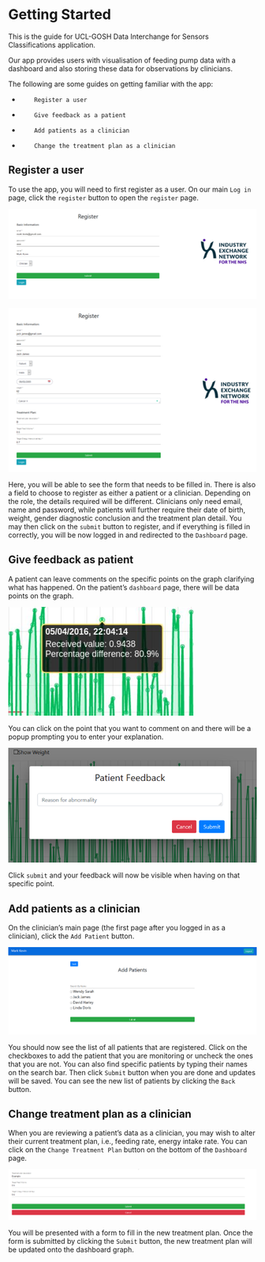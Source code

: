 # Getting Started

This is the guide for UCL-GOSH Data Interchange for Sensors Classifications application. 

Our app provides users with visualisation of feeding pump data with a dashboard and also storing these data for observations by clinicians. 

The following are some guides on getting familiar with the app: 

-         Register a user 

-         Give feedback as a patient 

-         Add patients as a clinician 

-         Change the treatment plan as a clinician 

## Register a user 

To use the app, you will need to first register as a user. On our main `Log in` page, click the `register` button to open the `register` page. 

![Clinicians Register](img/clinicians/register.png)

![Patients register](img/patients/register.png)

Here, you will be able to see the form that needs to be filled in. There is also a field to choose to register as either a patient or a clinician. Depending on the role, the details required will be different. Clinicians only need email, name and password, while patients will further require their date of birth, weight, gender diagnostic conclusion and the treatment plan detail. You may then click on the `submit` button to register, and if everything is filled in correctly, you will be now logged in and redirected to the `Dashboard` page. 



## Give feedback as patient 

A patient can leave comments on the specific points on the graph clarifying what has happened. On the patient’s `dashboard` page, there will be data points on the graph. 

![Clinicians Patient Dashboard Hover](img/clinicians/hover.png)

You can click on the point that you want to comment on and there will be a popup prompting you to enter your explanation. 

![Clinicians Patient Dashboard Patient Feedback](img/clinicians/feedback.png)

Click `submit` and your feedback will now be visible when having on that specific point. 

 

## Add patients as a clinician 

On the clinician’s main page (the first page after you logged in as a clinician), click the `Add Patient` button. 

![Clinicians Add Patients](img/clinicians/add_patients.png)

You should now see the list of all patients that are registered. Click on the checkboxes to add the patient that you are monitoring or uncheck the ones that you are not. You can also find specific patients by typing their names on the search bar. Then click `Submit` button when you are done and updates will be saved. You can see the new list of patients by clicking the `Back` button. 

 

## Change treatment plan as a clinician 

When you are reviewing a patient’s data as a clinician, you may wish to alter their current treatment plan, i.e., feeding rate, energy intake rate. You can click on the `Change Treatment Plan` button on the bottom of the `Dashboard` page. 

![Clinicians Patient Dashboard Change Treatment Plan](img/clinicians/change_treatment_plan.png)

You will be presented with a form to fill in the new treatment plan. Once the form is submitted by clicking the `Submit` button, the new treatment plan will be updated onto the dashboard graph. 